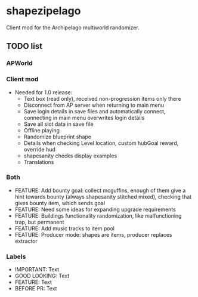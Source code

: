 # shapezipelago
Client mod for the Archipelago multiworld randomizer.

## TODO list
### APWorld
### Client mod
- Needed for 1.0 release:
  - Text box (read only), received non-progression items only there
  - Disconnect from AP server when returning to main menu
  - Save login details in save files and automatically connect, connecting in main menu overwrites login details
  - Save all slot data in save file
  - Offline playing
  - Randomize blueprint shape
  - Details when checking Level location, custom hubGoal reward, override hud
  - shapesanity checks display examples
  - Translations
### Both
- FEATURE:      Add bounty goal: collect mcguffins, enough of them give a hint towards bounty (always shapesanity stitched mixed), checking that gives bounty item, which sends goal
- FEATURE:      Need some ideas for expanding upgrade requirements
- FEATURE:      Buildings functionality randomization, like malfunctioning trap, but permanent
- FEATURE:      Add music tracks to item pool
- FEATURE:      Producer mode: shapes are items, producer replaces extractor
### Labels
- IMPORTANT:    Text
- GOOD LOOKING: Text
- FEATURE:      Text
- BEFORE PR:    Text

